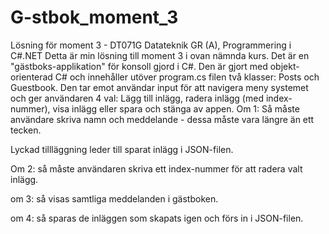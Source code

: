 # G-stbok_moment_3
Lösning för moment 3 - DT071G Datateknik GR (A), Programmering i C#.NET
Detta är min lösning till moment 3 i ovan nämnda kurs. Det är en "gästboks-applikation" för konsoll gjord i C#. 
Den är gjort med objekt-orienterad C# och innehåller utöver program.cs filen två klasser: Posts och Guestbook.
Den tar emot användar input för att navigera meny systemet och ger användaren 4 val: Lägg till inlägg, radera inlägg (med index-nummer), visa inlägg eller spara och stänga av appen. 
Om 1: Så måste användare skriva namn och meddelande - dessa måste vara längre än ett tecken. 

Lyckad tillläggning leder till sparat inlägg i JSON-filen.

Om 2: så måste användaren skriva ett index-nummer för att radera valt inlägg.

om 3: så visas samtliga meddelanden i gästboken.

om 4: så sparas de inläggen som skapats igen och förs in i JSON-filen.
